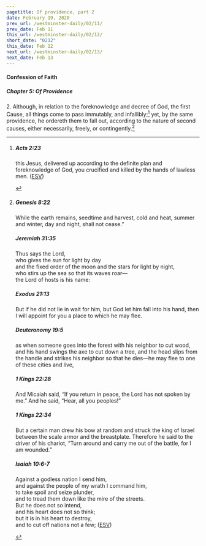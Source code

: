 ```yaml
---
pagetitle: Of providence, part 2
date: February 19, 2020
prev_url: /westminster-daily/02/11/
prev_date: Feb 11
this_url: /westminster-daily/02/12/
short_date: "0212"
this_date: Feb 12
next_url: /westminster-daily/02/13/
next_date: Feb 13
---
```


#### Confession of Faith

##### Chapter 5: Of Providence

2\. Although, in relation to the foreknowledge and decree of God, the first Cause, all things come to pass immutably, and infallibly;[^fnref:wcf1] yet, by the same providence, he ordereth them to fall out, according to the nature of second causes, either necessarily, freely, or contingently.[^fnref:wcf2]

[^fnref:wcf1]: <div class="esv"><h5>Acts 2:23</h5> <div class="esv-text"><p id="p44002023.01-1">this Jesus, delivered up according to the definite plan and foreknowledge of God, you crucified and killed by the hands of lawless men.  (<a href="http://www.esv.org" class="copyright">ESV</a>)</p> </div> </div>

[^fnref:wcf2]: <div class="esv"><h5>Genesis 8:22</h5> <div class="esv-text"><p id="p01008022.01-1">While the earth remains, seedtime and harvest, cold and heat, summer and winter, day and night, shall not cease.&#8221;</p> </div><h5>Jeremiah 31:35</h5> <div class="esv-text"><div class="block-indent"> <p class="line-group" id="p24031035.01-2">Thus says the <span class="small-caps">Lord</span>,<br /> who gives the sun for light by day<br /> <span class="indent"></span>and the fixed order of the moon and the stars for light by night,<br /> who stirs up the sea so that its waves roar&#8212;<br /> <span class="indent"></span>the <span class="small-caps">Lord</span> of hosts is his name:</p> </div> </div><h5>Exodus 21:13</h5> <div class="esv-text"><p id="p02021013.01-3">But if he did not lie in wait for him, but God let him fall into his hand, then I will appoint for you a place to which he may flee.</p> </div><h5>Deuteronomy 19:5</h5> <div class="esv-text"><p id="p05019005.01-4">as when someone goes into the forest with his neighbor to cut wood, and his hand swings the axe to cut down a tree, and the head slips from the handle and strikes his neighbor so that he dies&#8212;he may flee to one of these cities and live,</p> </div><h5>1 Kings 22:28</h5> <div class="esv-text"><p id="p11022028.01-5">And Micaiah said, &#8220;If you return in peace, the <span class="small-caps">Lord</span> has not spoken by me.&#8221; And he said, &#8220;Hear, all you peoples!&#8221;</p> </div><h5>1 Kings 22:34</h5> <div class="esv-text"><p id="p11022034.01-6">But a certain man drew his bow at random and struck the king of Israel between the scale armor and the breastplate. Therefore he said to the driver of his chariot, &#8220;Turn around and carry me out of the battle, for I am wounded.&#8221;</p> </div><h5>Isaiah 10:6-7</h5> <div class="esv-text"><div class="block-indent"> <p class="line-group" id="p23010006.01-7">Against a godless nation I send him,<br /> <span class="indent"></span>and against the people of my wrath I command him,<br /> to take spoil and seize plunder,<br /> <span class="indent"></span>and to tread them down like the mire of the streets.<br />  But he does not so intend,<br /> <span class="indent"></span>and his heart does not so think;<br /> but it is in his heart to destroy,<br /> <span class="indent"></span>and to cut off nations not a few;  (<a href="http://www.esv.org" class="copyright">ESV</a>)</p> </div> </div> </div>

